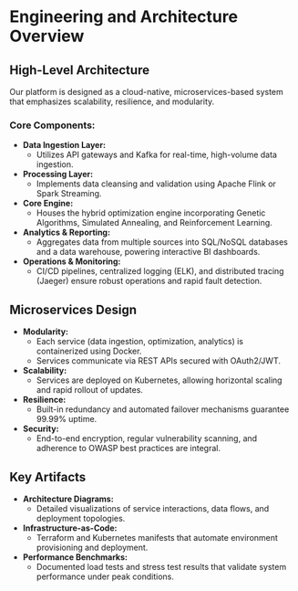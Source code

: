 # Engineering and Architecture Overview

## High-Level Architecture
Our platform is designed as a cloud-native, microservices-based system that emphasizes scalability, resilience, and modularity.

### Core Components:
- **Data Ingestion Layer:**  
  - Utilizes API gateways and Kafka for real-time, high-volume data ingestion.
- **Processing Layer:**  
  - Implements data cleansing and validation using Apache Flink or Spark Streaming.
- **Core Engine:**  
  - Houses the hybrid optimization engine incorporating Genetic Algorithms, Simulated Annealing, and Reinforcement Learning.
- **Analytics & Reporting:**  
  - Aggregates data from multiple sources into SQL/NoSQL databases and a data warehouse, powering interactive BI dashboards.
- **Operations & Monitoring:**  
  - CI/CD pipelines, centralized logging (ELK), and distributed tracing (Jaeger) ensure robust operations and rapid fault detection.

## Microservices Design
- **Modularity:**  
  - Each service (data ingestion, optimization, analytics) is containerized using Docker.
  - Services communicate via REST APIs secured with OAuth2/JWT.
- **Scalability:**  
  - Services are deployed on Kubernetes, allowing horizontal scaling and rapid rollout of updates.
- **Resilience:**  
  - Built-in redundancy and automated failover mechanisms guarantee 99.99% uptime.
- **Security:**  
  - End-to-end encryption, regular vulnerability scanning, and adherence to OWASP best practices are integral.

## Key Artifacts
- **Architecture Diagrams:**  
  - Detailed visualizations of service interactions, data flows, and deployment topologies.
- **Infrastructure-as-Code:**  
  - Terraform and Kubernetes manifests that automate environment provisioning and deployment.
- **Performance Benchmarks:**  
  - Documented load tests and stress test results that validate system performance under peak conditions.
